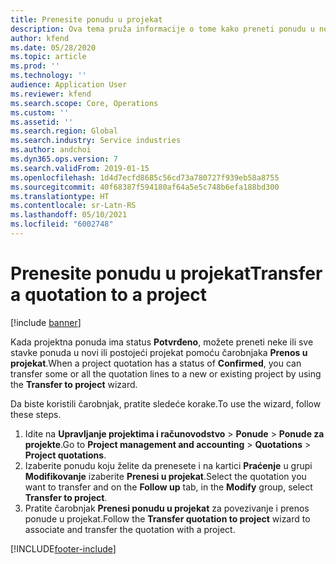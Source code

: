 ```yaml
---
title: Prenesite ponudu u projekat
description: Ova tema pruža informacije o tome kako preneti ponudu u novi ili postojeći projekat.
author: kfend
ms.date: 05/28/2020
ms.topic: article
ms.prod: ''
ms.technology: ''
audience: Application User
ms.reviewer: kfend
ms.search.scope: Core, Operations
ms.custom: ''
ms.assetid: ''
ms.search.region: Global
ms.search.industry: Service industries
ms.author: andchoi
ms.dyn365.ops.version: 7
ms.search.validFrom: 2019-01-15
ms.openlocfilehash: 1d4d7ecfd8685c56cd73a780727f939eb58a8755
ms.sourcegitcommit: 40f68387f594180af64a5e5c748b6efa188bd300
ms.translationtype: HT
ms.contentlocale: sr-Latn-RS
ms.lasthandoff: 05/10/2021
ms.locfileid: "6002748"
---
```

# <a name="transfer-a-quotation-to-a-project"></a><span data-ttu-id="e0eb3-103">Prenesite ponudu u projekat</span><span class="sxs-lookup"><span data-stu-id="e0eb3-103">Transfer a quotation to a project</span></span>

[!include [banner](../includes/banner.md)]

<span data-ttu-id="e0eb3-104">Kada projektna ponuda ima status **Potvrđeno**, možete preneti neke ili sve stavke ponuda u novi ili postojeći projekat pomoću čarobnjaka **Prenos u projekat**.</span><span class="sxs-lookup"><span data-stu-id="e0eb3-104">When a project quotation has a status of **Confirmed**, you can transfer some or all the quotation lines to a new or existing project by using the **Transfer to project** wizard.</span></span> 

<span data-ttu-id="e0eb3-105">Da biste koristili čarobnjak, pratite sledeće korake.</span><span class="sxs-lookup"><span data-stu-id="e0eb3-105">To use the wizard, follow these steps.</span></span>

1. <span data-ttu-id="e0eb3-106">Idite na **Upravljanje projektima i računovodstvo** > **Ponude** > **Ponude za projekte**.</span><span class="sxs-lookup"><span data-stu-id="e0eb3-106">Go to **Project management and accounting** > **Quotations** > **Project quotations**.</span></span>
2. <span data-ttu-id="e0eb3-107">Izaberite ponudu koju želite da prenesete i na kartici **Praćenje** u grupi **Modifikovanje** izaberite **Prenesi u projekat**.</span><span class="sxs-lookup"><span data-stu-id="e0eb3-107">Select the quotation you want to transfer and on the **Follow up** tab, in the **Modify** group, select **Transfer to project**.</span></span>
3. <span data-ttu-id="e0eb3-108">Pratite čarobnjak **Prenesi ponudu u projekat** za povezivanje i prenos ponude u projekat.</span><span class="sxs-lookup"><span data-stu-id="e0eb3-108">Follow the **Transfer quotation to project** wizard to associate and transfer the quotation with a project.</span></span>


[!INCLUDE[footer-include](../includes/footer-banner.md)]